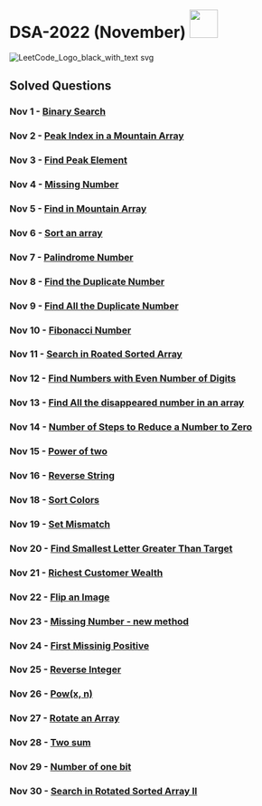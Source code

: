 # DSA-2022 (November) <a href="https://leetcode.com/nitin-787/"><img width="50px" src="https://user-images.githubusercontent.com/76255199/200137960-c9cffbba-aaf8-4b77-93f5-49fc94e08c0d.png" /></a> 

![LeetCode_Logo_black_with_text svg](https://user-images.githubusercontent.com/76255199/200137728-11e4195e-2ecf-4065-8b6c-30e2d67f41c4.png)


## Solved Questions

### Nov 1 - [Binary Search](https://github.com/nitin-787/DSA-2022/blob/main/BinarySearch.java)
### Nov 2 - [Peak Index in a Mountain Array](https://leetcode.com/problems/peak-index-in-a-mountain-array/)
### Nov 3 - [Find Peak Element](https://leetcode.com/problems/find-peak-element/)
### Nov 4 - [Missing Number](https://leetcode.com/problems/missing-number/)
### Nov 5 - [Find in Mountain Array](https://leetcode.com/problems/find-in-mountain-array/)
### Nov 6 - [Sort an array](https://leetcode.com/problems/sort-an-array/)
### Nov 7 - [Palindrome Number](https://leetcode.com/problems/palindrome-number/)
### Nov 8 - [Find the Duplicate Number](https://leetcode.com/problems/find-the-duplicate-number/)
### Nov 9 - [Find All the Duplicate Number](https://leetcode.com/problems/find-all-duplicates-in-an-array/)
### Nov 10 - [Fibonacci Number](https://leetcode.com/problems/fibonacci-number/)
### Nov 11 - [Search in Roated Sorted Array](https://leetcode.com/problems/search-in-rotated-sorted-array/)
### Nov 12 - [Find Numbers with Even Number of Digits](https://leetcode.com/problems/find-numbers-with-even-number-of-digits/)
### Nov 13 - [Find All the disappeared number in an array](https://leetcode.com/problems/find-all-numbers-disappeared-in-an-array/)
### Nov 14 - [Number of Steps to Reduce a Number to Zero](https://leetcode.com/problems/number-of-steps-to-reduce-a-number-to-zero/)
### Nov 15 - [Power of two](https://leetcode.com/problems/power-of-two/)
### Nov 16 - [Reverse String](https://leetcode.com/problems/reverse-string/)
### Nov 18 - [Sort Colors](https://leetcode.com/problems/sort-colors/)
### Nov 19 - [Set Mismatch](https://leetcode.com/problems/set-mismatch/)
### Nov 20 - [Find Smallest Letter Greater Than Target](https://leetcode.com/problems/find-smallest-letter-greater-than-target/)
### Nov 21 - [Richest Customer Wealth](https://leetcode.com/problems/richest-customer-wealth/)
### Nov 22 - [Flip an Image](https://leetcode.com/problems/flipping-an-image/) 
### Nov 23 - [Missing Number - new method](https://leetcode.com/problems/missing-number/)
### Nov 24 - [First Missinig Positive](https://leetcode.com/problems/first-missing-positive/)
### Nov 25 - [Reverse Integer](https://leetcode.com/problems/reverse-integer/)
### Nov 26 - [Pow(x, n)](https://leetcode.com/problems/powx-n/)
### Nov 27 - [Rotate an Array](https://leetcode.com/problems/rotate-array/)
### Nov 28 - [Two sum](https://leetcode.com/problems/two-sum)
### Nov 29 - [Number of one bit](https://leetcode.com/problems/number-of-1-bits/)
### Nov 30 - [Search in Rotated Sorted Array II](https://leetcode.com/problems/search-in-rotated-sorted-array-ii)
